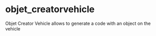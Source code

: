 # objet_creatorvehicle
Objet Creator Vehicle allows to generate a code with an object on the vehicle
